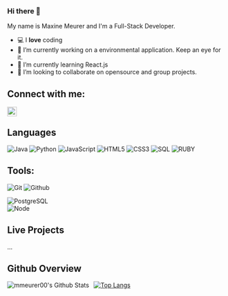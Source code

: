 ### Hi there 👋

My name is Maxine Meurer and I'm a Full-Stack Developer.

- 💻 I **love** coding
- 🔭 I’m currently working on a environmental application. Keep an eye for it.
- 🌱 I’m currently learning React.js
- 👯 I’m looking to collaborate on opensource and group projects.

 ## Connect with me:


[<img align="left" alt="LinkedIn" width="22px" src="https://lh3.googleusercontent.com/proxy/9vxDLIICSmwkazx4KYOFyqD6RUTQyXHgHvdGJV__VtLi3DlumhADMyr2huJIk7op9qy39o0LTn6iOJrCdCagNzyuxwROW2j2sNQ8HEg_KIM0KTP52ZlmGQ" />](https://www.linkedin.com/in/maxine-m-b405a4154/)

<br /> 

## Languages

<!--- ![C++](https://img.shields.io/badge/-C++-000000?style=flat&logo=c%2B%2B) ---->
![Java](https://img.shields.io/badge/-Java-000000?style=flat&logo=java)
![Python](https://img.shields.io/badge/-Python-000000?style=flat&logo=python)
![JavaScript](https://img.shields.io/badge/-JavaScript-000000?style=flat&logo=javascript)
![HTML5](https://img.shields.io/badge/-HTML5-000000?style=flat&logo=html5)
![CSS3](https://img.shields.io/badge/-CSS-000000?style=flat&logo=css3)
![SQL](https://img.shields.io/badge/-SQL-000000?style=flat&logo=mysql)
![RUBY](https://img.shields.io/badge/-RUBY-000000?style=flat&logo=ruby)

## Tools:

![Git](https://img.shields.io/badge/-Git-000000?style=flat&logo=git)
![Github](https://img.shields.io/badge/-Github-000000?style=flat&logo=github) <br />
<!--- ![MongoDB](https://img.shields.io/badge/-MongoDB-000000?style=flat&logo=mongodb) --->
![PostgreSQL](https://img.shields.io/badge/-PostgreSQL-000000?style=flat&logo=postgresql) <br />
![Node](https://img.shields.io/badge/-Node-000000?style=flat&logo=node.js) <br />

## Live Projects

...

## Github Overview

<img align="left" alt="mmeurer00's Github Stats" src="https://github-readme-stats.vercel.app/api?username=mmeurer00&show_icons=true" />    &nbsp;
[![Top Langs](https://github-readme-stats.vercel.app/api/top-langs/?username=mmeurer00)](https://github.com/anuraghazra/github-readme-stats) 
